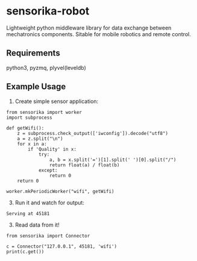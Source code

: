 # sensorika-robot
Lightweight python middleware library for data exchange between mechatronics components.
Sitable for mobile robotics and remote control.

## Requirements
python3, pyzmq, plyvel(leveldb)

## Example Usage
1) Create simple sensor application:
```
from sensorika import worker
import subprocess

def getWifi():
    z = subprocess.check_output(['iwconfig']).decode("utf8")
    a = z.split("\n")
    for x in a:
        if 'Quality' in x:
            try:
                a, b = x.split('=')[1].split(' ')[0].split("/")
                return float(a) / float(b)
            except:
                return 0
    return 0

worker.mkPeriodicWorker("wifi", getWifi)
```

3) Run it and watch for output:
```
Serving at 45181
```

3) Read data from it!
```
from sensorika import Connector

c = Connector("127.0.0.1", 45181, 'wifi')
print(c.get())
```

